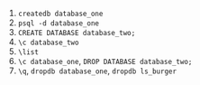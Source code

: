 1. `createdb database_one`
2. `psql -d database_one`
3. `CREATE DATABASE database_two;`
4. `\c database_two`
5. `\list`
6. `\c database_one`, `DROP DATABASE database_two;`
7. `\q`, `dropdb database_one`, `dropdb ls_burger`
   
